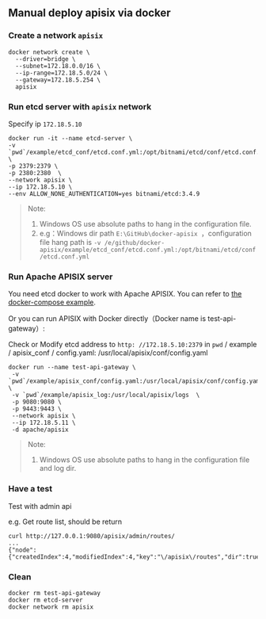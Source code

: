 ## Manual deploy apisix via docker

### Create a network `apisix`

```
docker network create \
  --driver=bridge \
  --subnet=172.18.0.0/16 \
  --ip-range=172.18.5.0/24 \
  --gateway=172.18.5.254 \
  apisix
```

### Run etcd server with `apisix` network

Specify ip `172.18.5.10`

```
docker run -it --name etcd-server \
-v `pwd`/example/etcd_conf/etcd.conf.yml:/opt/bitnami/etcd/conf/etcd.conf.yml \
-p 2379:2379 \
-p 2380:2380  \
--network apisix \
--ip 172.18.5.10 \
--env ALLOW_NONE_AUTHENTICATION=yes bitnami/etcd:3.4.9
```

> Note:
>
> 1. Windows OS use absolute paths to hang in the configuration file.
> 2. e.g：Windows dir path `E:\GitHub\docker-apisix `，configuration file hang path is `-v /e/github/docker-apisix/example/etcd_conf/etcd.conf.yml:/opt/bitnami/etcd/conf/etcd.conf.yml`

### Run Apache APISIX server

You need etcd docker to work with Apache APISIX. You can refer to [the docker-compose example](example/README.md).

Or you can run APISIX with Docker directly（Docker name is test-api-gateway）:

Check or Modify etcd address to `http: //172.18.5.10:2379` in `pwd` / example / apisix_conf / config.yaml: /usr/local/apisix/conf/config.yaml

```
docker run --name test-api-gateway \
 -v `pwd`/example/apisix_conf/config.yaml:/usr/local/apisix/conf/config.yaml \
 -v `pwd`/example/apisix_log:/usr/local/apisix/logs  \
 -p 9080:9080 \
 -p 9443:9443 \
 --network apisix \
 --ip 172.18.5.11 \
 -d apache/apisix
```

> Note:
>
> 1. Windows OS use absolute paths to hang in the configuration file and log dir.
>

### Have a test

Test with admin api

e.g. Get route list, should be return  

```
curl http://127.0.0.1:9080/apisix/admin/routes/
...
{"node":{"createdIndex":4,"modifiedIndex":4,"key":"\/apisix\/routes","dir":true},"action":"get"}
```

### Clean

```
docker rm test-api-gateway
docker rm etcd-server
docker network rm apisix
```
